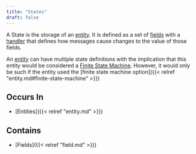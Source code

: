 ```yaml
---
title: "States"
draft: false
---
```


A State is the storage of an [entity](entity). It is defined as a set of 
[fields](field) with a [handler](handler) that defines how messages cause 
changes to the value of those fields. 

An [entity](entity) can have multiple state definitions with the implication 
that this entity would be considered a 
[Finite State Machine](https://en.wikipedia.org/wiki/Finite-state_machine). 
However, it would only be such if the entity used the 
[finite state machine option]({{< relref "entity.md#finite-state-machine" >}})

## Occurs In
* [Entities]({{< relref "entity.md" >}})

## Contains
* [Fields]({{< relref "field.md" >}})
